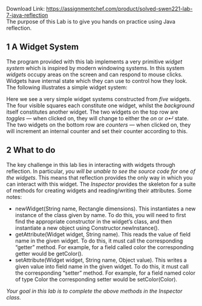 Download Link: https://assignmentchef.com/product/solved-swen221-lab-7-java-reflection
<br>
The purpose of this Lab is to give you hands on practice using Java reflection.

<h2>1        A Widget System</h2>

The program provided with this lab implements a very primitive <em>widget system </em>which is inspired by modern windowing systems. In this system <em>widgets </em>occupy areas on the screen and can respond to mouse clicks. Widgets have internal state which they can use to control how they look. The following illustrates a simple widget system:

Here we see a very simple widget systems constructed from <em>five </em>widgets. The four visible squares each constitute one widget, whilst the <em>background </em>itself constitutes another widget. The two widgets on the top row are <em>toggles </em>— when clicked on, they will change to either the <em>on </em>or <em>o↵ </em>state. The two widgets on the bottom row are <em>counters </em>— when clicked on, they will increment an internal counter and set their counter according to this.

<h2>2       What to do</h2>

The key challenge in this lab lies in interacting with widgets through reflection. In particular, <em>you will be unable to see the source code for one of the widgets</em>. This means that reflection provides the only way in which you can interact with this widget. The <em>Inspector </em>provides the skeleton for a suite of methods for creating widgets and reading/writing their attributes. Some notes:

<ul>

 <li>newWidget(String name, Rectangle dimensions). This instantiates a new instance of the class given by name. To do this, you will need to first find the appropriate constructor in the widget’s class, and then instantiate a new object using Constructor.newInstance().</li>

 <li>getAttribute(Widget widget, String name). This reads the value of field name in the given widget. To do this, it must call the corresponding “getter” method. For example, for a field called color the corresponding getter would be getColor().</li>

 <li>setAttribute(Widget widget, String name, Object value). This writes a given value into field name in the given widget. To do this, it must call the corresponding “setter” method. For example, for a field named color of type Color the corresponding setter would be setColor(Color).</li>

</ul>

<em>Your goal in this lab is to complete the above methods in the Inspector class.</em>